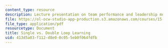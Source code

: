 ```yaml
---
content_type: resource
description: Lecture presentation on team performance and leadership models.
file: https://ol-ocw-studio-app-production.s3.amazonaws.com/courses/15-316-building-and-leading-effective-teams-summer-2005/413d5a03f112d8e00c055eb0f064fdfb_sng_dob_loop_lrn.pdf
file_type: application/pdf
resourcetype: Document
title: Single vs. Double Loop Learning
uid: 413d5a03-f112-d8e0-0c05-5eb0f064fdfb
---
```

